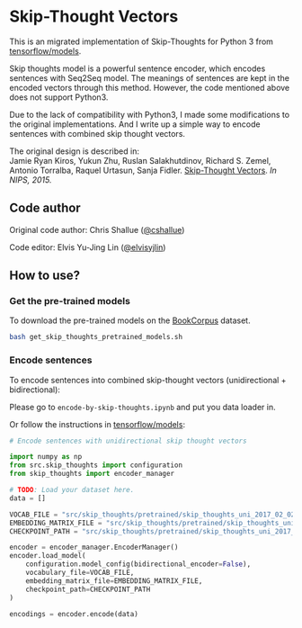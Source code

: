 # Skip-Thought Vectors

This is an migrated implementation of Skip-Thoughts for Python 3 from [tensorflow/models](https://github.com/tensorflow/models/tree/master/research/skip_thoughts).

Skip thoughts model is a powerful sentence encoder, which encodes sentences with Seq2Seq model. 
The meanings of sentences are kept in the encoded vectors through this method. 
However, the code mentioned above does not support Python3.

Due to the lack of compatibility with Python3, I made some modifications to the original implementations. 
And I write up a simple way to encode sentences with combined skip thought vectors.

The original design is described in:  
Jamie Ryan Kiros, Yukun Zhu, Ruslan Salakhutdinov, Richard S. Zemel,
Antonio Torralba, Raquel Urtasun, Sanja Fidler.
[Skip-Thought Vectors](https://papers.nips.cc/paper/5950-skip-thought-vectors.pdf).
*In NIPS, 2015.*


## Code author

Original code author: Chris Shallue ([@cshallue](https://github.com/cshallue))

Code editor: Elvis Yu-Jing Lin ([@elvisyjlin](https://github.com/elvisyjlin))


## How to use?

### Get the pre-trained models

To download the pre-trained models on the [BookCorpus](http://yknzhu.wixsite.com/mbweb) dataset.

```bash
bash get_skip_thoughts_pretrained_models.sh
```

### Encode sentences

To encode sentences into combined skip-thought vectors (unidirectional + bidirectional):

Please go to ```encode-by-skip-thoughts.ipynb``` and put you data loader in.

Or follow the instructions in [tensorflow/models](https://github.com/tensorflow/models/tree/master/research/skip_thoughts):

```python
# Encode sentences with unidirectional skip thought vectors

import numpy as np
from src.skip_thoughts import configuration
from skip_thoughts import encoder_manager

# TODO: Load your dataset here.
data = []

VOCAB_FILE = "src/skip_thoughts/pretrained/skip_thoughts_uni_2017_02_02/vocab.txt"
EMBEDDING_MATRIX_FILE = "src/skip_thoughts/pretrained/skip_thoughts_uni_2017_02_02/embeddings.npy"
CHECKPOINT_PATH = "src/skip_thoughts/pretrained/skip_thoughts_uni_2017_02_02/model.ckpt-501424"

encoder = encoder_manager.EncoderManager()
encoder.load_model(
    configuration.model_config(bidirectional_encoder=False),
    vocabulary_file=VOCAB_FILE,
    embedding_matrix_file=EMBEDDING_MATRIX_FILE,
    checkpoint_path=CHECKPOINT_PATH
)

encodings = encoder.encode(data)
```
